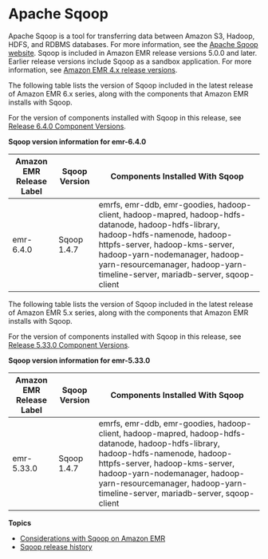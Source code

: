 # Apache Sqoop<a name="emr-sqoop"></a>

Apache Sqoop is a tool for transferring data between Amazon S3, Hadoop, HDFS, and RDBMS databases\. For more information, see the [Apache Sqoop website](http://sqoop.apache.org/)\. Sqoop is included in Amazon EMR release versions 5\.0\.0 and later\. Earlier release versions include Sqoop as a sandbox application\. For more information, see [Amazon EMR 4\.x release versions](emr-release-4x.md)\.

The following table lists the version of Sqoop included in the latest release of Amazon EMR 6\.x series, along with the components that Amazon EMR installs with Sqoop\.

For the version of components installed with Sqoop in this release, see [Release 6\.4\.0 Component Versions](emr-640-release.md)\.


**Sqoop version information for emr\-6\.4\.0**  

| Amazon EMR Release Label | Sqoop Version | Components Installed With Sqoop | 
| --- | --- | --- | 
| emr\-6\.4\.0 | Sqoop 1\.4\.7 | emrfs, emr\-ddb, emr\-goodies, hadoop\-client, hadoop\-mapred, hadoop\-hdfs\-datanode, hadoop\-hdfs\-library, hadoop\-hdfs\-namenode, hadoop\-httpfs\-server, hadoop\-kms\-server, hadoop\-yarn\-nodemanager, hadoop\-yarn\-resourcemanager, hadoop\-yarn\-timeline\-server, mariadb\-server, sqoop\-client | 

The following table lists the version of Sqoop included in the latest release of Amazon EMR 5\.x series, along with the components that Amazon EMR installs with Sqoop\.

For the version of components installed with Sqoop in this release, see [Release 5\.33\.0 Component Versions](emr-5330-release.md)\.


**Sqoop version information for emr\-5\.33\.0**  

| Amazon EMR Release Label | Sqoop Version | Components Installed With Sqoop | 
| --- | --- | --- | 
| emr\-5\.33\.0 | Sqoop 1\.4\.7 | emrfs, emr\-ddb, emr\-goodies, hadoop\-client, hadoop\-mapred, hadoop\-hdfs\-datanode, hadoop\-hdfs\-library, hadoop\-hdfs\-namenode, hadoop\-httpfs\-server, hadoop\-kms\-server, hadoop\-yarn\-nodemanager, hadoop\-yarn\-resourcemanager, hadoop\-yarn\-timeline\-server, mariadb\-server, sqoop\-client | 

**Topics**
+ [Considerations with Sqoop on Amazon EMR](emr-sqoop-considerations.md)
+ [Sqoop release history](Sqoop-release-history.md)